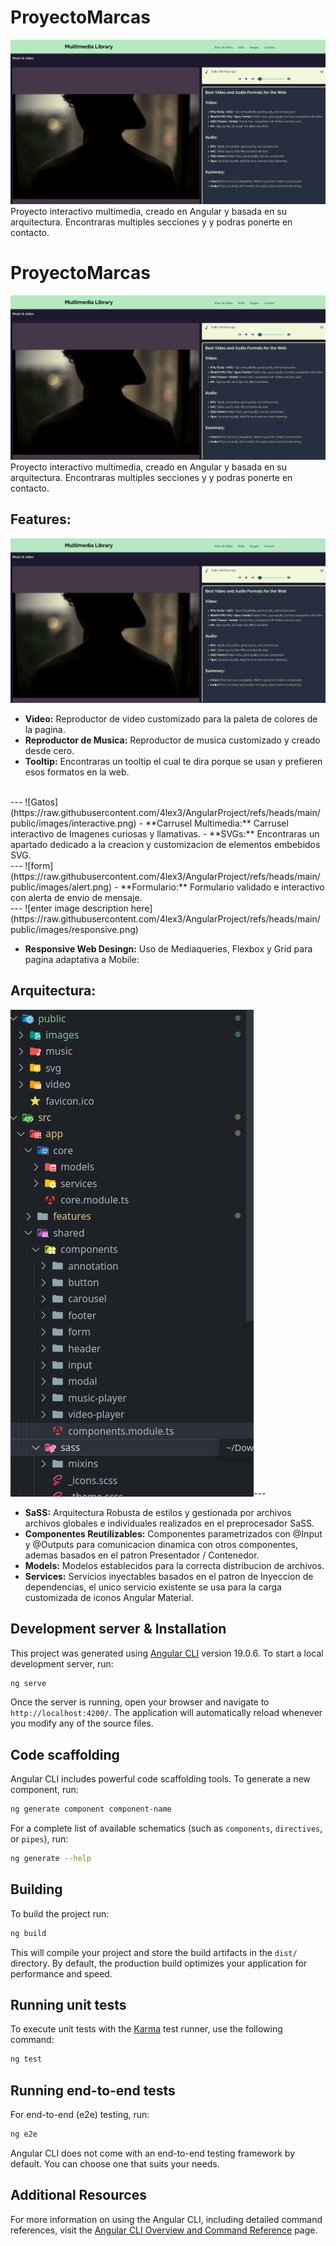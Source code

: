 # ProyectoMarcas
![enter image description here](https://raw.githubusercontent.com/4lex3/AngularProject/refs/heads/main/public/images/cover.png)
Proyecto interactivo multimedia, creado en Angular y basada en su arquitectura. Encontraras multiples secciones y y podras ponerte en contacto.
# ProyectoMarcas
![enter image description here](https://raw.githubusercontent.com/4lex3/AngularProject/refs/heads/main/public/images/cover.png)
Proyecto interactivo multimedia, creado en Angular y basada en su arquitectura. Encontraras multiples secciones y y podras ponerte en contacto.

## Features:
![enter image description here](https://raw.githubusercontent.com/4lex3/AngularProject/refs/heads/main/public/images/cover.png)
- **Video:** Reproductor de video customizado para la paleta de colores de la pagina.
- **Reproductor de Musica:** Reproductor de musica customizado y creado desde cero.
- **Tooltip:** Encontraras un tooltip el cual te dira porque se usan y prefieren esos formatos en la web.
</br>
---
![Gatos](https://raw.githubusercontent.com/4lex3/AngularProject/refs/heads/main/public/images/interactive.png)
- **Carrusel Multimedia:** Carrusel interactivo de Imagenes curiosas y llamativas.
- **SVGs:** Encontraras un apartado dedicado a la creacion y customizacion de elementos embebidos SVG.
</br>
---
![form](https://raw.githubusercontent.com/4lex3/AngularProject/refs/heads/main/public/images/alert.png)
- **Formulario:** Formulario validado e interactivo con alerta de envio de mensaje.
</br>
---
![enter image description here](https://raw.githubusercontent.com/4lex3/AngularProject/refs/heads/main/public/images/responsive.png)

- **Responsive Web Desingn:** Uso de Mediaqueries, Flexbox y Grid para pagina adaptativa a Mobile:

## Arquitectura: 
![arquitectura](https://raw.githubusercontent.com/4lex3/AngularProject/refs/heads/main/public/images/architecture.png)---

- **SaSS:** Arquitectura Robusta de estilos y gestionada por archivos archivos globales e individuales realizados en el preprocesador SaSS.
- **Componentes Reutilizables:** Componentes parametrizados con @Input y @Outputs para comunicacion dinamica con otros componentes, ademas basados en el patron Presentador / Contenedor.
- **Models:** Modelos establecidos para la correcta distribucion de archivos.
- **Services:** Servicios inyectables basados en el patron de Inyeccion de dependencias, el unico servicio existente se usa para la carga customizada de iconos Angular Material.


## Development server & Installation
This project was generated using [Angular CLI](https://github.com/angular/angular-cli) version 19.0.6.
To start a local development server, run:

```bash
ng serve
```

Once the server is running, open your browser and navigate to `http://localhost:4200/`. The application will automatically reload whenever you modify any of the source files.

## Code scaffolding

Angular CLI includes powerful code scaffolding tools. To generate a new component, run:

```bash
ng generate component component-name
```

For a complete list of available schematics (such as `components`, `directives`, or `pipes`), run:

```bash
ng generate --help
```

## Building

To build the project run:

```bash
ng build
```

This will compile your project and store the build artifacts in the `dist/` directory. By default, the production build optimizes your application for performance and speed.

## Running unit tests

To execute unit tests with the [Karma](https://karma-runner.github.io) test runner, use the following command:

```bash
ng test
```

## Running end-to-end tests

For end-to-end (e2e) testing, run:

```bash
ng e2e
```

Angular CLI does not come with an end-to-end testing framework by default. You can choose one that suits your needs.

## Additional Resources

For more information on using the Angular CLI, including detailed command references, visit the [Angular CLI Overview and Command Reference](https://angular.dev/tools/cli) page.




